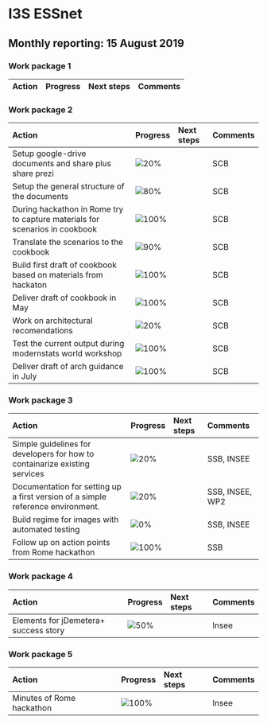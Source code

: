 # I3S ESSnet

## Monthly reporting: 15 August 2019

### Work package 1

| Action  | Progress | Next steps | Comments |
|:--|:--|:--|:--|



### Work package 2

| Action  | Progress | Next steps | Comments |
|:--|:--|:--|:--|
|Setup google-drive documents and share plus share prezi|![20%](http://progressed.io/bar/20)||SCB|
|Setup the general structure of the documents|![80%](http://progressed.io/bar/80)||SCB|
|During hackathon in Rome try to capture materials for scenarios in cookbook |![100%](http://progressed.io/bar/100)||SCB|
|Translate the scenarios to the cookbook |![90%](http://progressed.io/bar/90)||SCB|
|Build first draft of cookbook based on materials from hackaton |![100%](http://progressed.io/bar/100)||SCB|
|Deliver draft of cookbook in May |![100%](http://progressed.io/bar/100)||SCB|
|Work on architectural recomendations |![20%](http://progressed.io/bar/20)||SCB|
|Test the current output during modernstats world workshop |![100%](http://progressed.io/bar/100)||SCB|
|Deliver draft of arch guidance in July |![100%](http://progressed.io/bar/100)||SCB|


### Work package 3

| Action  | Progress | Next steps | Comments |
|:--|:--|:--|:--|
|Simple guidelines for developers for how to containarize existing services|![20%](http://progressed.io/bar/20)||SSB, INSEE|
|Documentation for setting up a first version of a simple reference environment. |![20%](http://progressed.io/bar/20)||SSB, INSEE, WP2|
|Build regime for images with automated testing|![0%](http://progressed.io/bar/0)||SSB, INSEE|
|Follow up on action points from Rome hackathon|![100%](http://progressed.io/bar/50)||SSB|


### Work package 4

| Action  | Progress | Next steps | Comments |
|:--|:--|:--|:--|
| Elements for jDemetera+ success story | ![50%](http://progressed.io/bar/50) |  | Insee |



### Work package 5

| Action  | Progress | Next steps | Comments |
|:--|:--|:--|:--|
| Minutes of Rome hackathon | ![100%](http://progressed.io/bar/100) |  | Insee |

